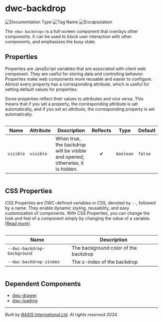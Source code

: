 # dwc-backdrop
![Documentation Type](https://img.shields.io/badge/Documentation-web--components-%23006aff) ![Tag Name](https://img.shields.io/badge/Component-dwc--backdrop-%23006aff)  ![Encapsulation](https://img.shields.io/badge/Encapsulation-shadow-%23006aff)

The `<dwc-backdrop>` is a full-screen component that overlays other components. It can be used to
block user interaction with other components, and emphasizes the busy state.


## Properties 


Properties are JavaScript variables that are associated with client web component.
They are useful for storing data and controlling behavior. Properties make web components more reusable and easier to configure.
Almost every property has a corresponding attribute, which is useful for setting default values for properties.

Some properties reflect their values to attributes and vice versa. This means that if you set a property, the corresponding attribute is set automatically, and if you set an attribute, the corresponding property is set automatically.
<div style="overflow-x: auto;">

| Name        | Attribute   | Description                                                                  | Reflects | Type        | Default   |
| ----------- | ----------- | ---------------------------------------------------------------------------- | :------: | ----------- | --------- |
| ``visible`` | ``visible`` | When true, the backdrop will be visible and opened; otherwise, it is hidden. | &#x2714; | ``boolean`` | ``false`` |


</div>

## CSS Properties


CSS Properties are DWC-defined variables in CSS, denoted by `--`, followed by a name.
They enable dynamic styling, reusability, and easy customization of components.
With CSS Properties, you can change the look and feel of a component simply by changing the value of a variable.
[[Read more]](theme-engine/css-variables).
<div style="overflow-x: auto;">

| Name                          | Description                          |
| ----------------------------- | ------------------------------------ |
| ``--dwc-backdrop-background`` | The background color of the backdrop |
| ``--dwc-backdrop-zindex``     | The z-index of the backdrop          |


</div>

## Dependent Components

- [dwc-drawer](web-components/dwc-drawer.md)
- [dwc-loading](web-components/dwc-loading.md)


----------------------------------------------
*Built by [BASIS International Ltd](https://www.basis.cloud/). Al rights reserved 2024.*
